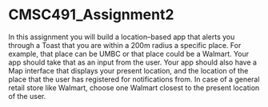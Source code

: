 # CMSC491_Assignment2

In this assignment you will build a location–based app that alerts you through a Toast that you are within a 200m radius a specific place. For example, that place can be UMBC or that place could be a Walmart. Your app should take that as an input from the user. Your app should also have a Map interface that displays your present location, and the location of the place that the user has registered for notifications from. In case of a general retail store like Walmart, choose one Walmart closest to the present location of the user.
